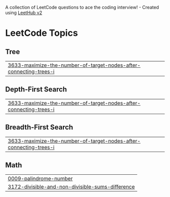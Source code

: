 A collection of LeetCode questions to ace the coding interview! - Created using [LeetHub v2](https://github.com/arunbhardwaj/LeetHub-2.0)
<!---LeetCode Topics Start-->
# LeetCode Topics
## Tree
|  |
| ------- |
| [3633-maximize-the-number-of-target-nodes-after-connecting-trees-i](https://github.com/Prem-QA-Java/leetCode/tree/master/3633-maximize-the-number-of-target-nodes-after-connecting-trees-i) |
## Depth-First Search
|  |
| ------- |
| [3633-maximize-the-number-of-target-nodes-after-connecting-trees-i](https://github.com/Prem-QA-Java/leetCode/tree/master/3633-maximize-the-number-of-target-nodes-after-connecting-trees-i) |
## Breadth-First Search
|  |
| ------- |
| [3633-maximize-the-number-of-target-nodes-after-connecting-trees-i](https://github.com/Prem-QA-Java/leetCode/tree/master/3633-maximize-the-number-of-target-nodes-after-connecting-trees-i) |
## Math
|  |
| ------- |
| [0009-palindrome-number](https://github.com/Prem-QA-Java/leetCode/tree/master/0009-palindrome-number) |
| [3172-divisible-and-non-divisible-sums-difference](https://github.com/Prem-QA-Java/leetCode/tree/master/3172-divisible-and-non-divisible-sums-difference) |
<!---LeetCode Topics End-->